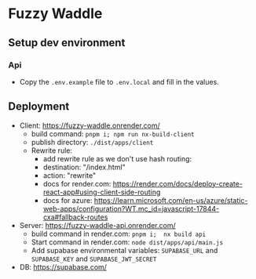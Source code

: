 # Fuzzy Waddle
## Setup dev environment
### Api
- Copy the `.env.example` file to `.env.local` and fill in the values.

## Deployment
- Client: https://fuzzy-waddle.onrender.com/
  - build command: `pnpm i; npm run nx-build-client`
  - publish directory: `./dist/apps/client`
  - Rewrite rule:
    - add rewrite rule as we don't use hash routing:
    - destination: "/index.html"
    - action: "rewrite"
    - docs for render.com: https://render.com/docs/deploy-create-react-app#using-client-side-routing
    - docs for azure: https://learn.microsoft.com/en-us/azure/static-web-apps/configuration?WT.mc_id=javascript-17844-cxa#fallback-routes
- Server: https://fuzzy-waddle-api.onrender.com/
  - build command in render.com: `pnpm i;  nx build api`
  - Start command in render.com: `node dist/apps/api/main.js`
  - Add supabase environmental variables: `SUPABASE_URL` and `SUPABASE_KEY` and `SUPABASE_JWT_SECRET`
- DB: https://supabase.com/
